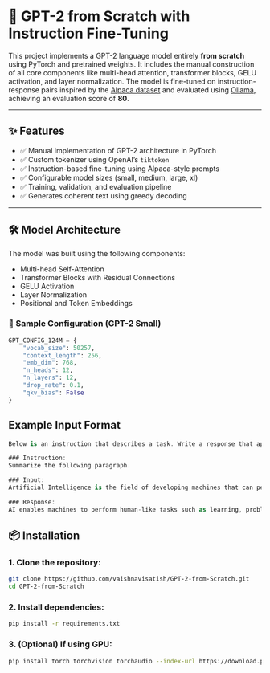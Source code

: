 # 🧠 GPT-2 from Scratch with Instruction Fine-Tuning

This project implements a GPT-2 language model entirely **from scratch** using PyTorch and pretrained weights. It includes the manual construction of all core components like multi-head attention, transformer blocks, GELU activation, and layer normalization. The model is fine-tuned on instruction-response pairs inspired by the [Alpaca dataset](https://github.com/tatsu-lab/stanford_alpaca) and evaluated using [Ollama](https://ollama.com/), achieving an evaluation score of **80**.

---

## ✨ Features

- ✅ Manual implementation of GPT-2 architecture in PyTorch
- ✅ Custom tokenizer using OpenAI’s `tiktoken`
- ✅ Instruction-based fine-tuning using Alpaca-style prompts
- ✅ Configurable model sizes (small, medium, large, xl)
- ✅ Training, validation, and evaluation pipeline
- ✅ Generates coherent text using greedy decoding

---

## 🛠️ Model Architecture

The model was built using the following components:

- Multi-head Self-Attention
- Transformer Blocks with Residual Connections
- GELU Activation
- Layer Normalization
- Positional and Token Embeddings

### 🔧 Sample Configuration (GPT-2 Small)

```python
GPT_CONFIG_124M = {
    "vocab_size": 50257,
    "context_length": 256,
    "emb_dim": 768,
    "n_heads": 12,
    "n_layers": 12,
    "drop_rate": 0.1,
    "qkv_bias": False
}
```
## Example Input Format 
```csharp
Below is an instruction that describes a task. Write a response that appropriately completes the request.

### Instruction:
Summarize the following paragraph.

### Input:
Artificial Intelligence is the field of developing machines that can perform tasks that typically require human intelligence...

### Response:
AI enables machines to perform human-like tasks such as learning, problem-solving, and decision-making.
```

## 📦 Installation
### 1. Clone the repository:
```bash
git clone https://github.com/vaishnavisatish/GPT-2-from-Scratch.git
cd GPT-2-from-Scratch
```
### 2. Install dependencies: 
```bash
pip install -r requirements.txt
```
### 3. (Optional) If using GPU:
```bash
pip install torch torchvision torchaudio --index-url https://download.pytorch.org/whl/cu126
```



